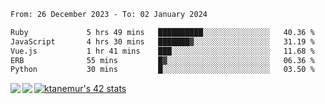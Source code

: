 <!--START_SECTION:waka-->

```txt
From: 26 December 2023 - To: 02 January 2024

Ruby             5 hrs 49 mins   ██████████░░░░░░░░░░░░░░░   40.36 %
JavaScript       4 hrs 30 mins   ███████▓░░░░░░░░░░░░░░░░░   31.19 %
Vue.js           1 hr 41 mins    ███░░░░░░░░░░░░░░░░░░░░░░   11.68 %
ERB              55 mins         █▓░░░░░░░░░░░░░░░░░░░░░░░   06.36 %
Python           30 mins         █░░░░░░░░░░░░░░░░░░░░░░░░   03.50 %
```

<!--END_SECTION:waka-->
<a href="https://github.com/anuraghazra/github-readme-stats">
  <img align="left" src="https://github-readme-stats.vercel.app/api?username=Tanesan&count_private=true&show_icons=true" />
<img align="left" src="https://github-readme-stats.vercel.app/api/top-langs/?username=Tanesan" />
</a>

[![ktanemur's 42 stats](https://badge42.vercel.app/api/v2/cl1wslf6s002109l771rng2w8/stats?cursusId=21&coalitionId=62)](https://github.com/JaeSeoKim/badge42)
